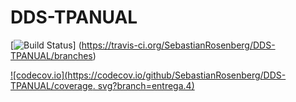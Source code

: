 # DDS-TPANUAL

[![Build
Status](https://travis-ci.org/SebastianRosenberg/DDS-TPANUAL.svg?branch=entrega.4)]
(https://travis-ci.org/SebastianRosenberg/DDS-TPANUAL/branches)

[![codecov.io](https://codecov.io/github/SebastianRosenberg/DDS-TPANUAL/coverage.
svg?branch=entrega.4)](https://codecov.io/gh/SebastianRosenberg/DDS-TPANUAL?branch=entrega.4)